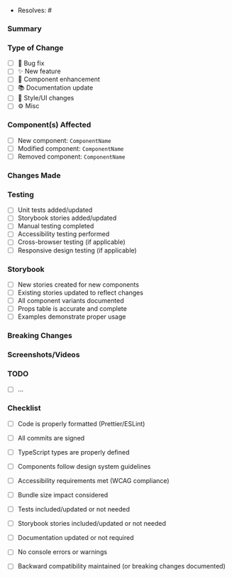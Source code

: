 * Resolves: # <!-- related github issue -->

### Summary

<!-- Provide a brief description of the changes in this PR -->

### Type of Change

- [ ] 🐛 Bug fix
- [ ] ✨ New feature
- [ ] 🔧 Component enhancement
- [ ] 📚 Documentation update
- [ ] 🎨 Style/UI changes
- [ ] ⚙️ Misc

### Component(s) Affected

<!-- List the components that are modified, added, or removed -->
- [ ] New component: `ComponentName`
- [ ] Modified component: `ComponentName`
- [ ] Removed component: `ComponentName`

### Changes Made

<!-- Describe the specific changes made in this PR -->

### Testing

- [ ] Unit tests added/updated
- [ ] Storybook stories added/updated
- [ ] Manual testing completed
- [ ] Accessibility testing performed
- [ ] Cross-browser testing (if applicable)
- [ ] Responsive design testing (if applicable)

### Storybook

- [ ] New stories created for new components
- [ ] Existing stories updated to reflect changes
- [ ] All component variants documented
- [ ] Props table is accurate and complete
- [ ] Examples demonstrate proper usage

### Breaking Changes

<!-- If this PR introduces breaking changes, describe them here and provide migration guidance -->

### Screenshots/Videos

<!-- If applicable, add screenshots or videos to demonstrate the changes -->

### TODO

- [ ] ...

### Checklist

- [ ] Code is properly formatted (Prettier/ESLint)
- [ ] All commits are signed
- [ ] TypeScript types are properly defined
- [ ] Components follow design system guidelines
- [ ] Accessibility requirements met (WCAG compliance)
- [ ] Bundle size impact considered
- [ ] Tests included/updated or not needed
- [ ] Storybook stories included/updated or not needed
- [ ] Documentation updated or not required
- [ ] No console errors or warnings
- [ ] Backward compatibility maintained (or breaking changes documented)

